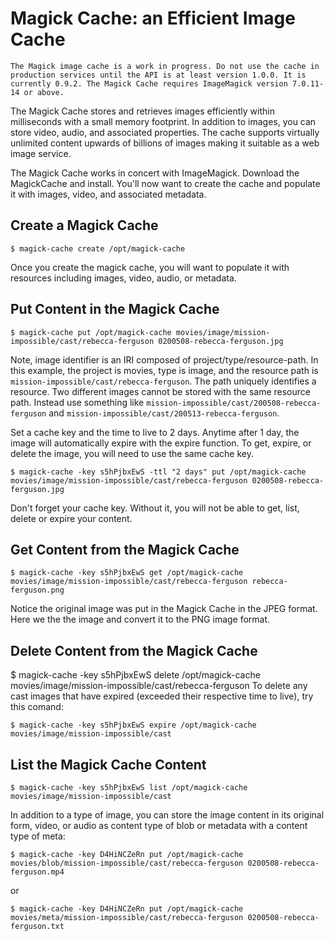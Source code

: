 # Magick Cache: an Efficient Image Cache

`The Magick image cache is a work in progress. Do not use the cache in production services until the API is at least version 1.0.0. It is currently 0.9.2. The Magick Cache requires ImageMagick version 7.0.11-14 or above.`

The Magick Cache stores and retrieves images efficiently within milliseconds with a small memory footprint. In addition to images, you can store video, audio, and associated properties. The cache supports virtually unlimited content upwards of billions of images making it suitable as a web image service.

The Magick Cache works in concert with ImageMagick. Download the MagickCache and install. You'll now want to create the cache and populate it with images, video, and associated metadata.

## Create a Magick Cache

```
$ magick-cache create /opt/magick-cache
```

Once you create the magick cache, you will want to populate it with resources including images, video, audio, or metadata.

## Put Content in the Magick Cache

```
$ magick-cache put /opt/magick-cache movies/image/mission-impossible/cast/rebecca-ferguson 0200508-rebecca-ferguson.jpg
```

Note, image identifier is an IRI composed of project/type/resource-path. In this example, the project is movies, type is image, and the resource path is `mission-impossible/cast/rebecca-ferguson`. The path uniquely identifies a resource. Two different images cannot be stored with the same resource path. Instead use something like `mission-impossible/cast/200508-rebecca-ferguson` and `mission-impossible/cast/200513-rebecca-ferguson`.

Set a cache key and the time to live to 2 days. Anytime after 1 day, the image will automatically expire with the expire function. To get, expire, or delete the image, you will need to use the same cache key.

```
$ magick-cache -key s5hPjbxEwS -ttl "2 days" put /opt/magick-cache movies/image/mission-impossible/cast/rebecca-ferguson 0200508-rebecca-ferguson.jpg
```

Don't forget your cache key. Without it, you will not be able to get, list, delete or expire your content.

## Get Content from the Magick Cache

```
$ magick-cache -key s5hPjbxEwS get /opt/magick-cache movies/image/mission-impossible/cast/rebecca-ferguson rebecca-ferguson.png
```

Notice the original image was put in the Magick Cache in the JPEG format. Here we the the image and convert it to the PNG image format.

## Delete Content from the Magick Cache
$ magick-cache -key s5hPjbxEwS delete /opt/magick-cache movies/image/mission-impossible/cast/rebecca-ferguson 
To delete any cast images that have expired (exceeded their respective time to live), try this comand:

```
$ magick-cache -key s5hPjbxEwS expire /opt/magick-cache movies/image/mission-impossible/cast
```

## List the Magick Cache Content

```
$ magick-cache -key s5hPjbxEwS list /opt/magick-cache movies/image/mission-impossible/cast
```

In addition to a type of image, you can store the image content in its original form, video, or audio as content type of blob or metadata with a content type of meta:

```
$ magick-cache -key D4HiNCZeRn put /opt/magick-cache movies/blob/mission-impossible/cast/rebecca-ferguson 0200508-rebecca-ferguson.mp4
```

or

```
$ magick-cache -key D4HiNCZeRn put /opt/magick-cache movies/meta/mission-impossible/cast/rebecca-ferguson 0200508-rebecca-ferguson.txt
```
